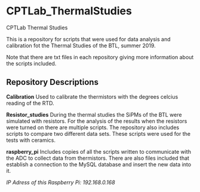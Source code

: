 # CPTLab_ThermalStudies
CPTLab Thermal Studies

This is a repository for scripts that were used for data analysis and calibration fot the Thermal Studies of the BTL, summer 2019. 

Note that there are txt files in each repository giving more information about the scripts included.

## Repository Descriptions
**Calibration**
Used to calibrate the thermistors with the degrees celcius reading of the RTD.

**Resistor_studies**
During the thermal studies the SiPMs of the BTL were simulated with resistors. For the analysis of the results when the resistors were turned on there are multiple scripts. The repository also includes scripts to compare two different data sets. These scripts were used for the tests with ceramics. 

**raspberry_pi** 
Includes copies of all the scripts written to communicate with the ADC to collect data from thermistors. There are also files included that establish a connection to the MySQL database and insert the new data into it.

*IP Adress of this Raspberry Pi: 192.168.0.168*

